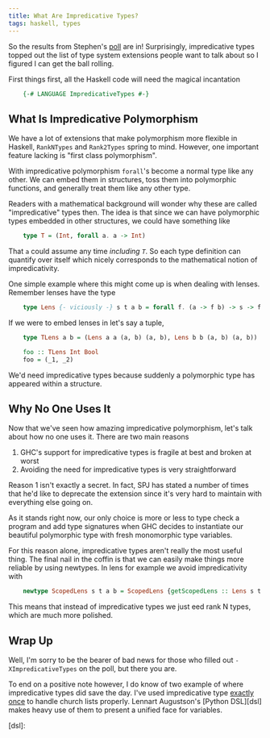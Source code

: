 ```yaml
---
title: What Are Impredicative Types?
tags: haskell, types
---
```


So the results from Stephen's [poll][poll] are in! Surprisingly,
impredicative types topped out the list of type system extensions
people want to talk about so I figured I can get the ball rolling.

First things first, all the Haskell code will need the magical
incantation

``` haskell
    {-# LANGUAGE ImpredicativeTypes #-}
```

## What Is Impredicative Polymorphism

We have a lot of extensions that make polymorphism more flexible in
Haskell, `RankNTypes` and `Rank2Types` spring to mind. However, one
important feature lacking is "first class polymorphism".

With impredicative polymorphism `forall`'s become a normal type like
any other. We can embed them in structures, toss them into polymorphic
functions, and generally treat them like any other type.

Readers with a mathematical background will wonder why these are
called "impredicative" types then. The idea is that since we can have
polymorphic types embedded in other structures, we could have
something like

``` haskell
    type T = (Int, forall a. a -> Int)
```

That `a` could assume any time *including `T`*. So each type
definition can quantify over itself which nicely corresponds to the
mathematical notion of impredicativity.

One simple example where this might come up is when dealing with
lenses. Remember lenses have the type

``` haskell
    type Lens {- viciously -} s t a b = forall f. (a -> f b) -> s -> f t
```

If we were to embed lenses in let's say a tuple,

``` haskell
    type TLens a b = (Lens a a (a, b) (a, b), Lens b b (a, b) (a, b))

    foo :: TLens Int Bool
    foo = (_1, _2)
```

We'd need impredicative types because suddenly a polymorphic type has
appeared within a structure.

## Why No One Uses It

Now that we've seen how amazing impredicative polymorphism, let's talk
about how no one uses it. There are two main reasons

 1. GHC's support for impredicative types is fragile at best and
    broken at worst
 2. Avoiding the need for impredicative types is very straightforward

Reason 1 isn't exactly a secret. In fact, SPJ has stated a number of
times that he'd like to deprecate the extension since it's very hard
to maintain with everything else going on.

As it stands right now, our only choice is more or less to type check
a program and add type signatures when GHC decides to instantiate our
beautiful polymorphic type with fresh monomorphic type variables.

For this reason alone, impredicative types aren't really the most
useful thing. The final nail in the coffin is that we can easily make
things more reliable by using newtypes. In lens for example we avoid
impredicativity with

``` haskell
    newtype ScopedLens s t a b = ScopedLens {getScopedLens :: Lens s t a b}
```

This means that instead of impredicative types we just eed rank N
types, which are much more polished.

## Wrap Up

Well, I'm sorry to be the bearer of bad news for those who filled out
`-XImpredicativeTypes` on the poll, but there you are.

To end on a positive note however, I do know of two example of where
impredicative types did save the day. I've used impredicative type
[exactly once][gist] to handle church lists properly. Lennart
Augustson's [Python DSL][dsl] makes heavy use of them to present a
unified face for variables.

[poll]: http://www.stephendiehl.com/posts/poll.html
[gist]: https://gist.github.com/jozefg/d790c0cd09714cc55a5c
[dsl]:
